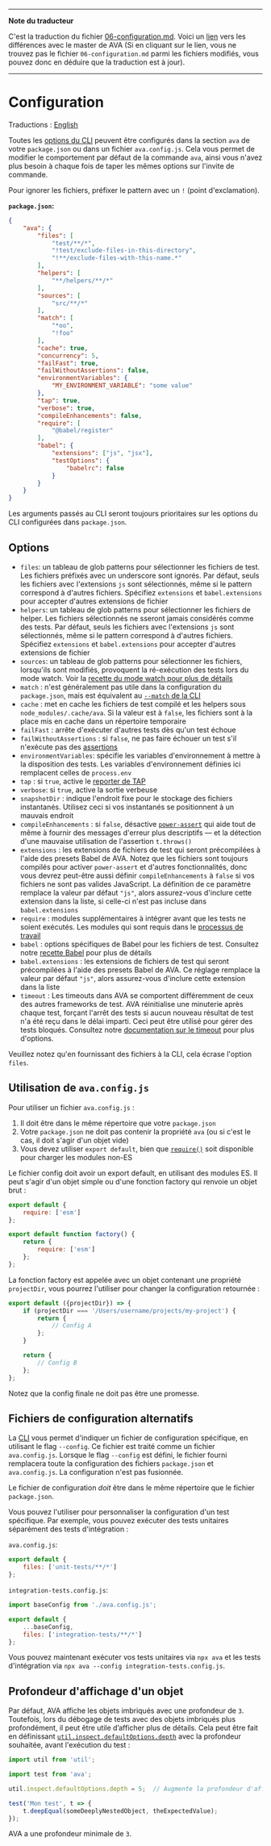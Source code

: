 ___
**Note du traducteur**

C'est la traduction du fichier [06-configuration.md](https://github.com/avajs/ava/blob/master/docs/06-configuration.md). Voici un [lien](https://github.com/avajs/ava/compare/2dae2bfaf4b4ae53700fa439f34923b5a2c35a83...master#diff-e314afbd72d4daaedf4d543da317ad58) vers les différences avec le master de AVA (Si en cliquant sur le lien, vous ne trouvez pas le fichier `06-configuration.md` parmi les fichiers modifiés, vous pouvez donc en déduire que la traduction est à jour).
___
# Configuration

Traductions : [English](https://github.com/avajs/ava/blob/master/docs/06-configuration.md)

Toutes les [options du CLI][CLI] peuvent être configurés dans la section `ava` de votre `package.json` ou dans un fichier `ava.config.js`. Cela vous permet de modifier le comportement par défaut de la commande `ava`, ainsi vous n'avez plus besoin à chaque fois de taper les mêmes options sur l'invite de commande.

Pour ignorer les fichiers, préfixer le pattern avec un `!` (point d'exclamation).

**`package.json`:**

```json
{
	"ava": {
		"files": [
			"test/**/*",
			"!test/exclude-files-in-this-directory",
			"!**/exclude-files-with-this-name.*"
		],
		"helpers": [
			"**/helpers/**/*"
		],
		"sources": [
			"src/**/*"
		],
		"match": [
			"*oo",
			"!foo"
		],
		"cache": true,
		"concurrency": 5,
		"failFast": true,
		"failWithoutAssertions": false,
		"environmentVariables": {
			"MY_ENVIRONMENT_VARIABLE": "some value"
		},
		"tap": true,
		"verbose": true,
		"compileEnhancements": false,
		"require": [
			"@babel/register"
		],
		"babel": {
			"extensions": ["js", "jsx"],
			"testOptions": {
				"babelrc": false
			}
		}
	}
}
```

Les arguments passés au CLI seront toujours prioritaires sur les options du CLI configurées dans `package.json`.

## Options

- `files`: un tableau de glob patterns pour sélectionner les fichiers de test. Les fichiers préfixés avec un underscore sont ignorés. Par défaut, seuls les fichiers avec l'extensions `js` sont sélectionnés, même si le pattern correspond à d'autres fichiers. Spécifiez `extensions` et `babel.extensions` pour accepter d'autres extensions de fichier
- `helpers`: un tableau de glob patterns pour sélectionner les fichiers de helper. Les fichiers sélectionnés ne sseront jamais considérés comme des tests. Par défaut, seuls les fichiers avec l'extensions `js` sont sélectionnés, même si le pattern correspond à d'autres fichiers. Spécifiez `extensions` et `babel.extensions` pour accepter d'autres extensions de fichier
- `sources`: un tableau de glob patterns pour sélectionner les fichiers, lorsqu'ils sont modifiés, provoquent la ré-exécution des tests lors du mode watch. Voir la [recette du mode watch pour plus de détails](https://github.com/avajs/ava/blob/master/docs/recipes/watch-mode.md#les-fichiers-sources-et-les-fichiers-de-test)
- `match` : n'est généralement pas utile dans la configuration du `package.json`, mais est équivalent au [`--match` de la CLI](./05-command-line.md#exécution-de-tests-correspondants-à-des-titres)
- `cache` : met en cache les fichiers de test compilé et les helpers sous `node_modules/.cache/ava`. Si la valeur est à `false`, les fichiers sont à la place mis en cache dans un répertoire temporaire
- `failFast` : arrête d'exécuter d'autres tests dès qu'un test échoue
- `failWithoutAssertions` : si `false`, ne pas faire échouer un test s'il n'exécute pas des [assertions](./03-assertions.md)
- `environmentVariables`: spécifie les variables d'environnement à mettre à la disposition des tests. Les variables d'environnement définies ici remplacent celles de `process.env`
- `tap` : si `true`, active le [reporter de TAP](./05-command-line.md#reporter-de-tap)
- `verbose`: si `true`, active la sortie verbeuse
- `snapshotDir` : indique l'endroit fixe pour le stockage des fichiers instantanés. Utilisez ceci si vos instantanés se positionnent à un mauvais endroit
- `compileEnhancements` : si `false`, désactive [`power-assert`](./03-assertions.md#messages-dassertions-améliorés) qui aide tout de même à fournir des messages d'erreur plus descriptifs — et la détection d'une mauvaise utilisation de l'assertion `t.throws()`
- `extensions` : les extensions de fichiers de test qui seront précompilées à l'aide des presets Babel de AVA. Notez que les fichiers sont toujours compilés pour activer `power-assert` et d'autres fonctionnalités, donc vous devrez peut-être aussi définir `compileEnhancements` à `false` si vos fichiers ne sont pas valides JavaScript. La définition de ce paramètre remplace la valeur par défaut `"js"`, alors assurez-vous d'inclure cette extension dans la liste, si celle-ci n'est pas incluse dans `babel.extensions`
- `require` : modules supplémentaires à intégrer avant que les tests ne soient exécutés. Les modules qui sont requis dans le [processus de travail](./01-writing-tests.md#isolement-du-processus)
- `babel` : options spécifiques de Babel pour les fichiers de test. Consultez notre [recette Babel](./recipes/babel.md#configuration-de-babel) pour plus de détails
- `babel.extensions` : les extensions de fichiers de test qui seront précompilées à l'aide des presets Babel de AVA. Ce réglage remplace la valeur par défaut `"js"`, alors assurez-vous d'inclure cette extension dans la liste
- `timeout` : Les timeouts dans AVA se comportent différemment de ceux des autres frameworks de test. AVA réinitialise une minuterie après chaque test, forçant l'arrêt des tests si aucun nouveau résultat de test n'a été reçu dans le délai imparti. Ceci peut être utilisé pour gérer des tests bloqués. Consultez notre [documentation sur le timeout](./07-test-timeouts.md) pour plus d'options.

Veuillez notez qu'en fournissant des fichiers à la CLI, cela écrase l'option `files`.

## Utilisation de `ava.config.js`

Pour utiliser un fichier `ava.config.js` :

1. Il doit être dans le même répertoire que votre `package.json`
2. Votre `package.json` ne doit pas contenir la propriété `ava` (ou si c'est le cas, il doit s'agir d'un objet vide)
3. Vous devez utiliser `export default`, bien que [`require()`](https://nodejs.org/api/modules.html#modules_require_id) soit disponible pour charger les modules non-ES

Le fichier config doit avoir un export default, en utilisant des modules ES. Il peut s'agir d'un objet simple ou d'une fonction factory qui renvoie un objet brut :

```js
export default {
	require: ['esm']
};
```

```js
export default function factory() {
	return {
		require: ['esm']
	};
};
```

La fonction factory est appelée avec un objet contenant une propriété `projectDir`, vous pourrez l'utiliser pour changer la configuration retournée :

```js
export default ({projectDir}) => {
	if (projectDir === '/Users/username/projects/my-project') {
		return {
			// Config A
		};
	}

	return {
		// Config B
	};
};
```

Notez que la config finale ne doit pas être une promesse.

## Fichiers de configuration alternatifs

La [CLI] vous permet d'indiquer un fichier de configuration spécifique, en utilisant le flag `--config`. Ce fichier est traité comme un fichier `ava.config.js`. Lorsque le flag `--config` est défini, le fichier fourni remplacera toute la configuration des fichiers `package.json` et `ava.config.js`. La configuration n'est pas fusionnée.

Le fichier de configuration *doit* être dans le même répertoire que le fichier `package.json`.

Vous pouvez l'utiliser pour personnaliser la configuration d'un test spécifique. Par exemple, vous pouvez exécuter des tests unitaires séparément des tests d'intégration :

`ava.config.js`:

```js
export default {
	files: ['unit-tests/**/*']
};
```

`integration-tests.config.js`:

```js
import baseConfig from './ava.config.js';

export default {
	...baseConfig,
	files: ['integration-tests/**/*']
};
```

Vous pouvez maintenant exécuter vos tests unitaires via `npx ava` et les tests d'intégration via `npx ava --config integration-tests.config.js`.

## Profondeur d'affichage d'un objet

Par défaut, AVA affiche les objets imbriqués avec une profondeur de `3`. Toutefois, lors du débogage de tests avec des objets imbriqués plus profondément, il peut être utile d’afficher plus de détails. Cela peut être fait en définissant [`util.inspect.defaultOptions.depth`](https://nodejs.org/api/util.html#util_util_inspect_defaultoptions) avec la profondeur souhaitée, avant l'exécution du test :

```js
import util from 'util';

import test from 'ava';

util.inspect.defaultOptions.depth = 5;  // Augmente la profondeur d'affichade de AVA

test('Mon test', t => {
	t.deepEqual(someDeeplyNestedObject, theExpectedValue);
});
```

AVA a une profondeur minimale de `3`.

[CLI]: ./05-command-line.md
